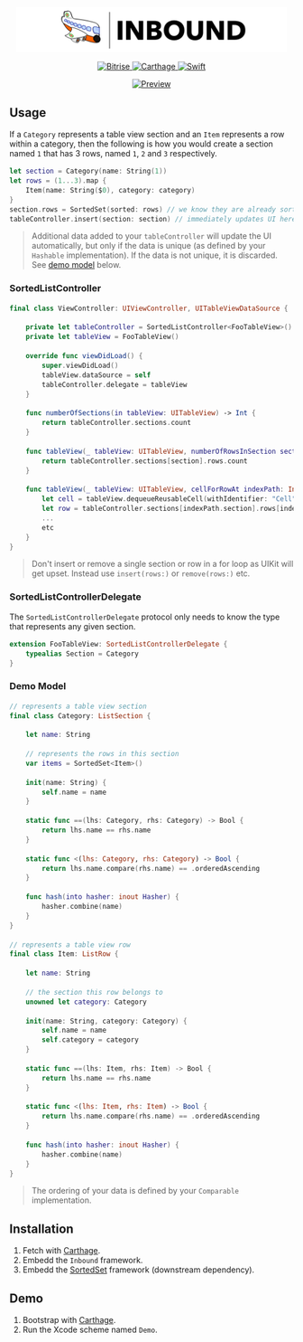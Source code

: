 <p align="center">
    <img src="Logo.png" width="480" max-width="90%" alt="Inbound" />
</p>

<p align="center">
    <a href="https://app.bitrise.io/app/9bdab7792cb297b7">
        <img src="https://app.bitrise.io/app/9bdab7792cb297b7/status.svg?token=yCTYlgBCizaQWaVBcMoaGA" alt="Bitrise"/>
    </a>
    <a href="https://img.shields.io/badge/carthage-compatible-brightgreen.svg">
        <img src="https://img.shields.io/badge/carthage-compatible-brightgreen.svg" alt="Carthage"/>
    </a>
    <a href="https://swift.org/blog/swift-5-released/">
        <img src="https://img.shields.io/badge/swift-5.0-orange.svg" alt="Swift"/>
    </a>
</p>

<p align="center">
    <a href="https://developer.apple.com/documentation/uikit/uitableview">
        <img src="https://user-images.githubusercontent.com/51816980/60034673-1785ef80-96a3-11e9-90b1-d370527fcd36.gif" alt="Preview"/>
    </a>
</p>

## Usage

If a `Category` represents a table view section and an `Item` represents a row within a category, then the following is how you would create a section named `1` that has 3 rows, named `1`, `2` and `3` respectively.


```swift
let section = Category(name: String(1))
let rows = (1...3).map {
    Item(name: String($0), category: category)
}
section.rows = SortedSet(sorted: rows) // we know they are already sorted (otherwise use SortedSet(unsorted:))
tableController.insert(section: section) // immediately updates UI here. see below about settings up a SortedListController
```

> Additional data added to your `tableController` will update the UI automatically, but only if the data is unique (as defined by your `Hashable` implementation). If the data is not unique, it is discarded. See [demo model](#demo-model) below.

### SortedListController

```swift
final class ViewController: UIViewController, UITableViewDataSource {

    private let tableController = SortedListController<FooTableView>()
    private let tableView = FooTableView()

    override func viewDidLoad() {
        super.viewDidLoad()
        tableView.dataSource = self
        tableController.delegate = tableView
    }

    func numberOfSections(in tableView: UITableView) -> Int {
        return tableController.sections.count
    }

    func tableView(_ tableView: UITableView, numberOfRowsInSection section: Int) -> Int {
        return tableController.sections[section].rows.count
    }

    func tableView(_ tableView: UITableView, cellForRowAt indexPath: IndexPath) -> UITableViewCell {
        let cell = tableView.dequeueReusableCell(withIdentifier: "Cell", for: indexPath)
        let row = tableController.sections[indexPath.section].rows[indexPath.row]
        ...
        etc
    }
}
```

> Don't insert or remove a single section or row in a for loop as UIKit will get upset. Instead use `insert(rows:)` or `remove(rows:)` etc.

### SortedListControllerDelegate

The `SortedListControllerDelegate` protocol only needs to know the type that represents any given section.

```swift
extension FooTableView: SortedListControllerDelegate {
    typealias Section = Category
}
```

### Demo Model

```swift
// represents a table view section
final class Category: ListSection {
    
    let name: String
    
    // represents the rows in this section
    var items = SortedSet<Item>()
    
    init(name: String) {
        self.name = name
    }

    static func ==(lhs: Category, rhs: Category) -> Bool {
        return lhs.name == rhs.name
    }
    
    static func <(lhs: Category, rhs: Category) -> Bool {
        return lhs.name.compare(rhs.name) == .orderedAscending
    }
    
    func hash(into hasher: inout Hasher) {
        hasher.combine(name)
    }
}

// represents a table view row
final class Item: ListRow {
    
    let name: String
    
    // the section this row belongs to
    unowned let category: Category
    
    init(name: String, category: Category) {
        self.name = name
        self.category = category
    }

    static func ==(lhs: Item, rhs: Item) -> Bool {
        return lhs.name == rhs.name
    }
    
    static func <(lhs: Item, rhs: Item) -> Bool {
        return lhs.name.compare(rhs.name) == .orderedAscending
    }
    
    func hash(into hasher: inout Hasher) {
        hasher.combine(name)
    }
}
```
> The ordering of your data is defined by your `Comparable` implementation.

## Installation

1. Fetch with [Carthage](https://github.com/Carthage/Carthage).
2. Embedd the `Inbound` framework.
3. Embedd the [SortedSet](https://github.com/BowdusBrown/SortedSet) framework (downstream dependency).

## Demo

1. Bootstrap with [Carthage](https://github.com/Carthage/Carthage).
2. Run the Xcode scheme named `Demo`.
